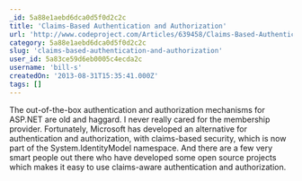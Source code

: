 ```yaml
---
_id: 5a88e1aebd6dca0d5f0d2c2c
title: 'Claims-Based Authentication and Authorization'
url: 'http://www.codeproject.com/Articles/639458/Claims-Based-Authentication-and-Authorization'
category: 5a88e1aebd6dca0d5f0d2c2c
slug: 'claims-based-authentication-and-authorization'
user_id: 5a83ce59d6eb0005c4ecda2c
username: 'bill-s'
createdOn: '2013-08-31T15:35:41.000Z'
tags: []
---
```


<div>The out-of-the-box authentication and authorization mechanisms for ASP.NET are old and haggard. I never really cared for the membership provider. Fortunately, Microsoft has developed an alternative for authentication and authorization, with claims-based security, which is now part of the System.IdentityModel namespace. And there are a few very smart people out there who have developed some open source projects which makes it easy to use claims-aware authentication and authorization.</div>
